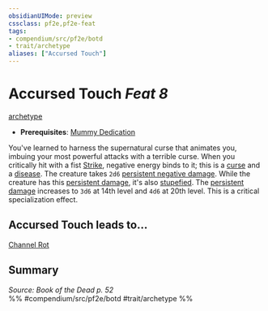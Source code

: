 ```yaml
---
obsidianUIMode: preview
cssclass: pf2e,pf2e-feat
tags:
- compendium/src/pf2e/botd
- trait/archetype
aliases: ["Accursed Touch"]
---
```

# Accursed Touch  *Feat 8*  
[archetype](../../rules/traits/archetype.md)  

- **Prerequisites**: [Mummy Dedication](mummy-dedication-botd.md)

You've learned to harness the supernatural curse that animates you, imbuing your most powerful attacks with a terrible curse. When you critically hit with a fist [Strike](../../rules/actions/strike.md), negative energy binds to it; this is a [curse](../../rules/traits/curse.md) and a [disease](../../rules/traits/disease.md). The creature takes `2d6` [persistent negative damage](../../rules/conditions.md#Persistent%20Damage). While the creature has this [persistent damage](../../rules/conditions.md#Persistent%20Damage), it's also [stupefied](../../rules/conditions.md#Stupefied). The [persistent damage](../../rules/conditions.md#Persistent%20Damage) increases to `3d6` at 14th level and `4d6` at 20th level. This is a critical specialization effect.

## Accursed Touch leads to...

[Channel Rot](channel-rot-botd.md)

## Summary

*Source: Book of the Dead p. 52*  
%% #compendium/src/pf2e/botd #trait/archetype %%